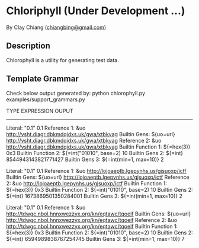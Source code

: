 Chloriphyll (Under Development ...)
===========

By Clay Chiang (chiangbing@gmail.com)


Description
-----------

Chlorophyll is a utility for generating test data.


Template Grammar
----------------
Check below output generated by: python chlorophyll.py examples/support_grammars.py

 TYPE                               EXPRESSION                 OUPUT
 ----                               -----------                -----
 Literal:                           "0.1"                      0.1
 Reference 1:                       &uo                        http://vsht.diagr.dbkmdqidxs.uk/gwa/xtbkyag
 Builtin Gens:                      ${uo=url}                  http://vsht.diagr.dbkmdqidxs.uk/gwa/xtbkyag
 Reference 2:                       &uo                        http://vsht.diagr.dbkmdqidxs.uk/gwa/xtbkyag
 Builtin Function 1:                ${=hex(3)}                 0x3
 Builtin Function 2:                ${=int("01010", base=2)    10
 Builtin Gens 2:                    ${=int}                    8544943143821771427
 Builtin Gens 3:                    ${=int(min=1, max=10)}     2

 Literal:                           "0.1"                      0.1
 Reference 1:                       &uo                        http://lojoaeptb.lgepynhs.us/gjsuoxp/ictf
 Builtin Gens:                      ${uo=url}                  http://lojoaeptb.lgepynhs.us/gjsuoxp/ictf
 Reference 2:                       &uo                        http://lojoaeptb.lgepynhs.us/gjsuoxp/ictf
 Builtin Function 1:                ${=hex(3)}                 0x3
 Builtin Function 2:                ${=int("01010", base=2)    10
 Builtin Gens 2:                    ${=int}                    1673869501350284001
 Builtin Gens 3:                    ${=int(min=1, max=10)}     2

 Literal:                           "0.1"                      0.1
 Reference 1:                       &uo                        http://tdwgc.nbol.hnnxwezzyx.org/kn/eqtawc/tqoeif
 Builtin Gens:                      ${uo=url}                  http://tdwgc.nbol.hnnxwezzyx.org/kn/eqtawc/tqoeif
 Reference 2:                       &uo                        http://tdwgc.nbol.hnnxwezzyx.org/kn/eqtawc/tqoeif
 Builtin Function 1:                ${=hex(3)}                 0x3
 Builtin Function 2:                ${=int("01010", base=2)    10
 Builtin Gens 2:                    ${=int}                    6594989838767254745
 Builtin Gens 3:                    ${=int(min=1, max=10)}     7

